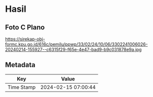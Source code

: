 # Hasil

## Foto C Plano

https://sirekap-obj-formc.kpu.go.id/616c/pemilu/ppwp/33/02/24/10/06/3302241006026-20240214-155927--c6315f29-f65e-4e47-bad9-b9c031878e9a.jpg


## Metadata

| Key        | Value               |
| ---------- | ------------------- |
| Time Stamp | 2024-02-15 07:00:44 |



